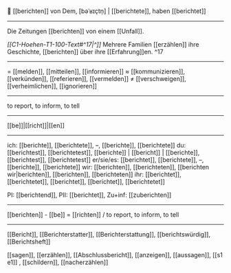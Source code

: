 📰 [[berichten]] von Dem, [bəˈʁɪçtn̩] | [[berichtete]], haben [[berichtet]]

---
Die Zeitungen [[berichten]] von einem [[Unfall]].

*[[C1-Hoehen-T1-100-Text#^17|^]]* Mehrere Familien [[erzählen]] ihre Geschichte, [[berichten]] über ihre [[Erfahrung]]en. ^17


---
= [[melden]], [[mitteilen]], [[informieren]]
≈ [[kommunizieren]], [[verkünden]], [[referieren]], [[vermelden]]
≠ [[verschweigen]], [[verheimlichen]], [[ignorieren]]

---
to report, to inform, to tell

---
[[be]]|[[richt]]|[[en]]

---
ich: [[berichte]], [[berichtete]], –, [[berichte]], [[berichtete]]
du: [[berichtest]], [[berichtetest]], [[berichte]] | [[bericht]] | [[berichte]], [[berichtest]], [[berichtetest]]
er/sie/es: [[berichtet]], [[berichtete]], –, [[berichte]], [[berichtete]]
wir: [[berichten]], [[berichteten]], [[berichten wir|berichten]], [[berichten]], [[berichteten]]
ihr: [[berichtet]], [[berichtetet]], [[berichtet]], [[berichtet]], [[berichtetet]]

PI: [[berichtend]], PII: [[berichtet]], Zu+inf: [[zuberichten]]

---
[[berichten]] - [[be]] = [[richten]] / to report, to inform, to tell

---
[[Bericht]], [[Berichterstatter]], [[Berichterstattung]], [[berichtswürdig]], [[Berichtsheft]]

[[sagen]], [[erzählen]], [[Abschlussbericht]], [[anzeigen]], [[aussagen]], [[s1 e1]]
, [[schildern]], [[nacherzählen]]